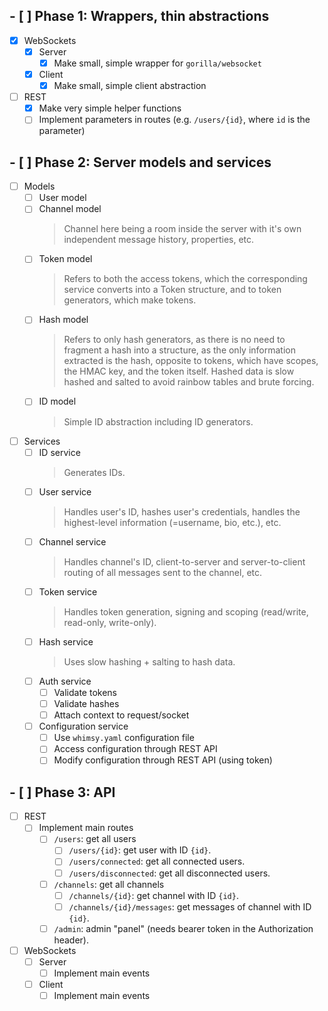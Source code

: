 ## - [ ] Phase 1: Wrappers, thin abstractions

- [x] WebSockets
  - [x] Server
    - [x] Make small, simple wrapper for `gorilla/websocket`
  - [x] Client
    - [x] Make small, simple client abstraction
- [ ] REST
  - [x] Make very simple helper functions
  - [ ] Implement parameters in routes (e.g. `/users/{id}`, where `id` is the parameter)

## - [ ] Phase 2: Server models and services

- [ ] Models
  - [ ] User model
  - [ ] Channel model
    > Channel here being a room inside the server with it's own independent message history, properties, etc.
  - [ ] Token model
    > Refers to both the access tokens, which the corresponding service converts into a Token structure, and to token generators, which make tokens.
  - [ ] Hash model
    > Refers to only hash generators, as there is no need to fragment a hash into a structure, as the only information extracted is the hash, opposite to tokens, which have scopes, the HMAC key, and the token itself.
    > Hashed data is slow hashed and salted to avoid rainbow tables and brute forcing.
  - [ ] ID model
    > Simple ID abstraction including ID generators.
- [ ] Services
  - [ ] ID service
    > Generates IDs.
  - [ ] User service
    > Handles user's ID, hashes user's credentials, handles the highest-level information (=username, bio, etc.), etc.
  - [ ] Channel service
    > Handles channel's ID, client-to-server and server-to-client routing of all messages sent to the channel, etc.
  - [ ] Token service
    > Handles token generation, signing and scoping (read/write, read-only, write-only).
  - [ ] Hash service
    > Uses slow hashing + salting to hash data.
  - [ ] Auth service
    - [ ] Validate tokens
    - [ ] Validate hashes
    - [ ] Attach context to request/socket
  - [ ] Configuration service
    - [ ] Use `whimsy.yaml` configuration file
    - [ ] Access configuration through REST API
    - [ ] Modify configuration through REST API (using token)

## - [ ] Phase 3: API

- [ ] REST
  - [ ] Implement main routes
    - [ ] `/users`: get all users
      - [ ] `/users/{id}`: get user with ID `{id}`.
      - [ ] `/users/connected`: get all connected users.
      - [ ] `/users/disconnected`: get all disconnected users.
    - [ ] `/channels`: get all channels
      - [ ] `/channels/{id}`: get channel with ID `{id}`.
      - [ ] `/channels/{id}/messages`: get messages of channel with ID `{id}`.
    - [ ] `/admin`: admin "panel" (needs bearer token in the Authorization header).
- [ ] WebSockets
  - [ ] Server
    - [ ] Implement main events
  - [ ] Client
    - [ ] Implement main events
